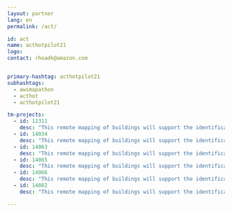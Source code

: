 ```yaml
---
layout: partner
lang: en
permalink: /act/

id: act
name: acthotpilot21
logo: 
contact: rhoadk@amazon.com


primary-hashtag: acthotpilot21
subhashtags:
  - awsmapathon
  - acthot
  - acthotpilot21

tm-projects:
  - id: 12311
    desc: "This remote mapping of buildings will support the identification and characterization of settlements, as well as the implementation of planned activities and largely the generation of data for humanitarian activities."
  - id: 14034
    desc: "This remote mapping of buildings will support the identification and characterization of settlements, as well as the implementation of planned activities and largely the generation of data for humanitarian activities."
  - id: 14063
    desc: "This remote mapping of buildings will support the identification and characterization of settlements, as well as the implementation of planned activities and largely the generation of data for humanitarian activities."
  - id: 14065
    desc: "This remote mapping of buildings will support the identification and characterization of settlements, as well as the implementation of planned activities and largely the generation of data for humanitarian activities."
  - id: 14066
    desc: "This remote mapping of buildings will support the identification and characterization of settlements, as well as the implementation of planned activities and largely the generation of data for humanitarian activities."
  - id: 14082
    desc: "This remote mapping of buildings will support the identification and characterization of settlements, as well as the implementation of planned activities and largely the generation of data for humanitarian activities."

---
```

